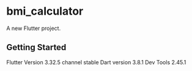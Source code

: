 # bmi_calculator

A new Flutter project.

## Getting Started

Flutter Version 3.32.5 channel stable
Dart version 3.8.1
Dev Tools 2.45.1
